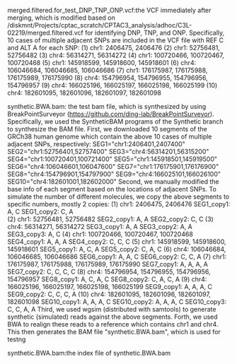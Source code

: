 merged.filtered.for\_test\_DNP\_TNP\_ONP.vcf:the VCF immediately after merging, which is modified based on /diskmnt/Projects/cptac\_scratch/CPTAC3\_analysis/adhoc/C3L-02219/merged.filtered.vcf for identifying DNP, TNP, and ONP. Specifically, 10 cases of multiple adjacent SNPs are included in the VCF file with REF C and ALT A for each SNP: 
(1) chr1: 2406475, 2406476 
(2) chr1: 52756481, 52756482 
(3) chr4: 56314271, 56314272 
(4) chr1: 100720466, 100720467, 100720468 
(5) chr1: 145918599, 145918600, 145918601 
(6) chr4: 106046684, 106046685, 106046686 
(7) chr1: 176175987, 176175988, 176175989, 176175990 
(8) chr4: 154796954, 154796955, 154796956, 154796957 
(9) chr4: 166025196, 166025197, 166025198, 166025199 
(10) chr4: 182601095, 182601096, 182601097, 182601098

synthetic.BWA.bam: the test bam file, which is synthesized by using BreakPointSurveyor (https://github.com/ding-lab/BreakPointSurveyor). Specifically, we used the SyntheticBAM programs of the Synthetic branch to synthesize the BAM file. 
First, we downloaded 10 segments of the GRCh38 human genome which contain the above 10 cases of multiple adjacent SNPs, respectively: 
SEG1="chr1:2406401,2407400"
SEG2="chr1:52756401,52757400"
SEG3="chr4:56314201,56315200"
SEG4="chr1:100720401,100721400"
SEG5="chr1:145918501,145919500"
SEG6="chr4:106046601,106047600"
SEG7="chr1:176175901,176176900"
SEG8="chr4:154796901,154797900"
SEG9="chr4:166025101,166026100"
SEG10="chr4:182601001,182602000"
Second, we manually modified the base info of each segment based on the locations of adjacent SNPs. To simulate the number of different molecules, we copy the above segments to specific numbers, mostly 2 copies:
(1) chr1: 2406475, 2406476 
    SEG1_copy1: A, C
    SEG1_copy2: C, A		     
(2) chr1: 52756481, 52756482
    SEG2_copy1: A, A
    SEG2_copy2: C, C 
(3) chr4: 56314271, 56314272 
    SEG3_copy1: A, A
    SEG3_copy2: A, A
    SEG3_copy3: A, C
(4) chr1: 100720466, 100720467, 100720468
    SEG4_copy1: A, A, A
    SEG4_copy2: C, C, C 
(5) chr1: 145918599, 145918600, 145918601 
    SEG5_copy1: A, C, A
    SEG5_copy2: C, A, C
(6) chr4: 106046684, 106046685, 106046686 
    SEG6_copy1: A, A, C
    SEG6_copy2: C, C, A 
(7) chr1: 176175987, 176175988, 176175989, 176175990
    SEG7_copy1: A, A, A, A
    SEG7_copy2: C, C, C, C 
(8) chr4: 154796954, 154796955, 154796956, 154796957
    SEG8_copy1: A, C, A, C
    SEG8_copy2: C, A, C, A 
(9) chr4: 166025196, 166025197, 166025198, 166025199
    SEG9_copy1: A, A, A, C
    SEG9_copy2: C, C, C, A 
(10) chr4: 182601095, 182601096, 182601097, 182601098
    SEG10_copy1: A, A, A, C
    SEG10_copy2: A, A, A, C
    SEG10_copy3: C, C, A, A
Third, we used wgsim (distributed with samtools) to generate synthetic (simulated) reads against the above segments.
Forth, we used BWA to realign these reads to a reference which contains chr1 and chr4. This then generates the  BAM file "synthetic.BWA.bam", which is used for testng


synthetic.BWA.bam:the index file of synthetic.BWA.bam

